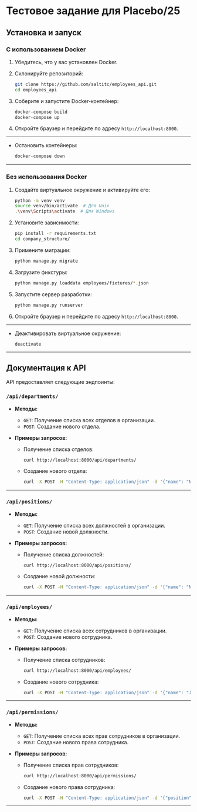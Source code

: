 # Тестовое задание для Placebo/25

## Установка и запуск

### С использованием Docker

1. Убедитесь, что у вас установлен Docker.
2. Склонируйте репозиторий:

    ```bash
    git clone https://github.com/saltitc/employees_api.git
    cd employees_api
    ```

3. Соберите и запустите Docker-контейнер:

    ```bash
    docker-compose build
    docker-compose up
    ```

4. Откройте браузер и перейдите по адресу `http://localhost:8000`.
---
- Остановить контейнеры:

    ```bash
    docker-compose down
    ```
---
### Без использования Docker

1. Создайте виртуальное окружение и активируйте его:

    ```bash
    python -m venv venv
    source venv/bin/activate  # Для Unix
    .\venv\Scripts\activate  # Для Windows
    ```

2. Установите зависимости:

    ```bash
    pip install -r requirements.txt
    cd company_structure/
    ```

3. Примените миграции:

    ```bash
    python manage.py migrate
    ```
4. Загрузите фикстуры:

    ```bash
    python manage.py loaddata employees/fixtures/*.json
    ```
   
5. Запустите сервер разработки:

    ```bash
    python manage.py runserver
    ```

6. Откройте браузер и перейдите по адресу `http://localhost:8000`.

---
- Деактивировать виртуальное окружение:

    ```bash
    deactivate
    ```
---
## Документация к API

API предоставляет следующие эндпоинты:

###  `/api/departments/`

- **Методы:**
  - `GET`: Получение списка всех отделов в организации.
  - `POST`: Создание нового отдела.

- **Примеры запросов:**
  - Получение списка отделов:
    ```bash
    curl http://localhost:8000/api/departments/
    ```
  - Создание нового отдела:
    ```bash
    curl -X POST -H "Content-Type: application/json" -d '{"name": "New Department"}' http://localhost:8000/api/departments/
    ```

---

### `/api/positions/`

- **Методы:**
  - `GET`: Получение списка всех должностей в организации.
  - `POST`: Создание новой должности.

- **Примеры запросов:**
  - Получение списка должностей:
    ```bash
    curl http://localhost:8000/api/positions/
    ```
  - Создание новой должности:
    ```bash
    curl -X POST -H "Content-Type: application/json" -d '{"name": "New Position"}' http://localhost:8000/api/positions/
    ```

---

### `/api/employees/`

- **Методы:**
  - `GET`: Получение списка всех сотрудников в организации.
  - `POST`: Создание нового сотрудника.

- **Примеры запросов:**
  - Получение списка сотрудников:
    ```bash
    curl http://localhost:8000/api/employees/
    ```
  - Создание нового сотрудника:
    ```bash
    curl -X POST -H "Content-Type: application/json" -d '{"name": "John Doe", "department": 1}' http://localhost:8000/api/employees/
    ```

---

### `/api/permissions/`

- **Методы:**
  - `GET`: Получение списка всех прав сотрудников в организации.
  - `POST`: Создание нового права сотрудника.

- **Примеры запросов:**
  - Получение списка прав сотрудников:
    ```bash
    curl http://localhost:8000/api/permissions/
    ```
  - Создание нового права сотрудника:
    ```bash
    curl -X POST -H "Content-Type: application/json" -d '{"position": 1, "name": "Code Access"}' http://localhost:8000/api/permissions/
    ```

---